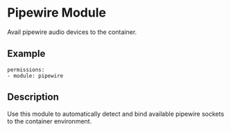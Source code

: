 # Pipewire Module

Avail pipewire audio devices to the container.

## Example

```
permissions:
- module: pipewire
```

## Description

Use this module to automatically detect and bind available pipewire sockets to the container environment.
